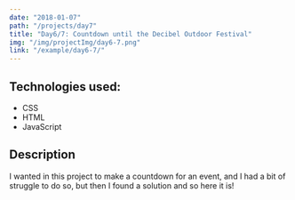 ```yaml
---
date: "2018-01-07"
path: "/projects/day7"
title: "Day6/7: Countdown until the Decibel Outdoor Festival"
img: "/img/projectImg/day6-7.png"
link: "/example/day6-7/"
---
```


## Technologies used:

- CSS
- HTML
- JavaScript

## Description

I wanted in this project to make a countdown for an event, and I had a bit of struggle to do so, but then I found a solution and so here it is!
